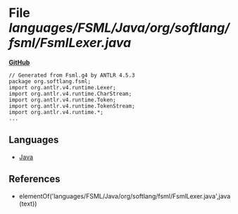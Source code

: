 # File _languages/FSML/Java/org/softlang/fsml/FsmlLexer.java_
**[GitHub](https://github.com/softlang/yas/blob/master/languages/FSML/Java/org/softlang/fsml/FsmlLexer.java)**
```
// Generated from Fsml.g4 by ANTLR 4.5.3
package org.softlang.fsml;
import org.antlr.v4.runtime.Lexer;
import org.antlr.v4.runtime.CharStream;
import org.antlr.v4.runtime.Token;
import org.antlr.v4.runtime.TokenStream;
import org.antlr.v4.runtime.*;
...
```

## Languages
* [Java](../languages/Java.md)

## References
* elementOf('languages/FSML/Java/org/softlang/fsml/FsmlLexer.java',java(text))
